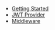 <!-- docs/_sidebar.md -->

* [Getting Started](/)
* [JWT Provider](jwt-provider.md)
* [Middleware](middleware.md)